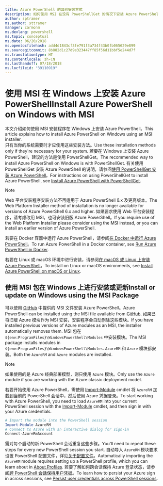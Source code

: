 ```yaml
---
title: Azure PowerShell 的其他安装方式
description: 如何使用 MSI 在没有 PowerShellGet 的情况下安装 Azure PowerShell
author: sptramer
ms.author: sttramer
manager: carmonm
ms.devlang: powershell
ms.topic: conceptual
ms.date: 06/20/2018
ms.openlocfilehash: add4d1843cf3fe791f3a734f43b0fb065629e899
ms.sourcegitcommit: 8b882d1c27d9e323447ff85f56d11bbf5e244d7f
ms.translationtype: HT
ms.contentlocale: zh-CN
ms.lasthandoff: 07/18/2018
ms.locfileid: "39110919"
---
```

# <a name="install-azure-powershell-on-windows-with-msi"></a><span data-ttu-id="bba99-103">使用 MSI 在 Windows 上安装 Azure PowerShell</span><span class="sxs-lookup"><span data-stu-id="bba99-103">Install Azure PowerShell on Windows with MSI</span></span>

<span data-ttu-id="bba99-104">本文介绍如何使用 MSI 安装程序在 Windows 上安装 Azure PowerShell。</span><span class="sxs-lookup"><span data-stu-id="bba99-104">This article explains how to install Azure PowerShell on Windows using an MSI installer.</span></span>  
<span data-ttu-id="bba99-105">只有当你的系统需要时才应使用这些安装方法。</span><span class="sxs-lookup"><span data-stu-id="bba99-105">Use these installation methods only if they're necessary for your system.</span></span> <span data-ttu-id="bba99-106">若要在 Windows 上安装 Azure PowerShell，建议的方法是使用 PowerShellGet。</span><span class="sxs-lookup"><span data-stu-id="bba99-106">The recommended way to install Azure PowerShell on Windows is with PowerShellGet.</span></span> <span data-ttu-id="bba99-107">有关使用 PowerShellGet 安装 Azure PowerShell 的说明，请参阅[使用 PowerShellGet 安装 Azure PowerShell](install-azurerm-ps.md)。</span><span class="sxs-lookup"><span data-stu-id="bba99-107">For instructions on using PowerShellGet to install Azure PowerShell, see [Install Azure PowerShell with PowerShellGet](install-azurerm-ps.md).</span></span>

> [!NOTE]
> <span data-ttu-id="bba99-108">Web 平台安装程序安装方法不再适用于 Azure PowerShell 6.x 及更高版本。</span><span class="sxs-lookup"><span data-stu-id="bba99-108">The Web Platform Installer method of installation is no longer available for versions of Azure PowerShell 6.x and higher.</span></span> <span data-ttu-id="bba99-109">如果要求使用 Web 平台安装程序，请考虑改用 MSI，也可安装旧版 Azure PowerShell。</span><span class="sxs-lookup"><span data-stu-id="bba99-109">If you require use of the Web Platform Installer please consider using the MSI instead, or you can install an earlier version of Azure PowerShell.</span></span>

<span data-ttu-id="bba99-110">若要在 Docker 容器中运行 Azure PowerShell，请参阅[在 Docker 中运行 Azure PowerShell](azurerm-ps-in-docker.md)。</span><span class="sxs-lookup"><span data-stu-id="bba99-110">To run Azure PowerShell in a Docker container, see [Run Azure PowerShell in Docker](azurerm-ps-in-docker.md).</span></span>

<span data-ttu-id="bba99-111">若要在 Linux 或 macOS 环境中进行安装，请参阅[在 macOS 或 Linux 上安装 Azure PowerShell](install-azurermps-maclinux.md)。</span><span class="sxs-lookup"><span data-stu-id="bba99-111">To install on Linux or macOS environments, see [Install Azure PowerShell on macOS or Linux](install-azurermps-maclinux.md).</span></span>

## <a name="install-or-update-on-windows-using-the-msi-package"></a><span data-ttu-id="bba99-112">使用 MSI 包在 Windows 上进行安装或更新</span><span class="sxs-lookup"><span data-stu-id="bba99-112">Install or update on Windows using the MSI Package</span></span>

<span data-ttu-id="bba99-113">可以使用 [GitHub](https://github.com/Azure/azure-powershell/releases/latest) 中提供的 MSI 文件安装 Azure PowerShell。</span><span class="sxs-lookup"><span data-stu-id="bba99-113">Azure PowerShell can be installed using the MSI file available from [GitHub](https://github.com/Azure/azure-powershell/releases/latest).</span></span> <span data-ttu-id="bba99-114">如果已将旧版 Azure 模块作为 MSI 安装，安装程序会自动删除这些模块。</span><span class="sxs-lookup"><span data-stu-id="bba99-114">If you have installed previous versions of Azure modules as an MSI, the installer automatically removes them.</span></span> <span data-ttu-id="bba99-115">MSI 包在 `${env:ProgramFiles}\WindowsPowerShell\Modules` 中安装模块。</span><span class="sxs-lookup"><span data-stu-id="bba99-115">The MSI package installs modules in `${env:ProgramFiles}\WindowsPowerShell\Modules`.</span></span> <span data-ttu-id="bba99-116">`AzureRM` 和 `Azure` 模块都安装。</span><span class="sxs-lookup"><span data-stu-id="bba99-116">Both the `AzureRM` and `Azure` modules are installed.</span></span>

> [!NOTE]
> <span data-ttu-id="bba99-117">如果使用的是 Azure 经典部署模型，则只使用 `Azure` 模块。</span><span class="sxs-lookup"><span data-stu-id="bba99-117">Only use the `Azure` module if you are working with the Azure classic deployment model.</span></span>

<span data-ttu-id="bba99-118">若要开始使用 Azure PowerShell，需使用 [Import-Module](/powershell/module/Microsoft.PowerShell.Core/Import-Module) cmdlet 将 `AzureRM` 加载到当前的 PowerShell 会话中，然后使用 Azure 凭据登录。</span><span class="sxs-lookup"><span data-stu-id="bba99-118">To start working with Azure PowerShell, you need to load `AzureRM` into your current PowerShell session with the [Import-Module](/powershell/module/Microsoft.PowerShell.Core/Import-Module) cmdlet, and then sign in with your Azure credentials.</span></span>

```powershell
# Import the module into the PowerShell session
Import-Module AzureRM
# Connect to Azure with an interactive dialog for sign-in
Connect-AzureRmAccount
```

<span data-ttu-id="bba99-119">需对每个启动的新 PowerShell 会话重复这些步骤。</span><span class="sxs-lookup"><span data-stu-id="bba99-119">You'll need to repeat these steps for every new PowerShell session you start.</span></span> <span data-ttu-id="bba99-120">自动导入 `AzureRM` 模块要求设置 PowerShell 配置文件，详见[关于配置文件](/powershell/module/microsoft.powershell.core/about/about_profiles)。</span><span class="sxs-lookup"><span data-stu-id="bba99-120">Automatically importing the `AzureRM` module requires setting up a PowerShell profile, which you can learn about in [About Profiles](/powershell/module/microsoft.powershell.core/about/about_profiles).</span></span>
<span data-ttu-id="bba99-121">若要了解如何跨会话保持 Azure 登录状态，请参阅[跨 PowerShell 会话保持用户凭据](context-persistence.md)。</span><span class="sxs-lookup"><span data-stu-id="bba99-121">To learn how to persist your Azure sign in across sessions, see [Persist user credentials across PowerShell sessions](context-persistence.md).</span></span>